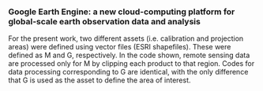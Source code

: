 ### Google Earth Engine: a new cloud-computing platform for global-scale earth observation data and analysis  
For the present work, two different assets (i.e. calibration and projection areas) were defined using vector files (ESRI shapefiles). These were defined as M and G, respectively. In the code shown, remote sensing data are processed only for M by clipping each product to  that region. Codes for data processing corresponding to G are identical, with the only difference that G is used as the asset to define the area of interest.  

